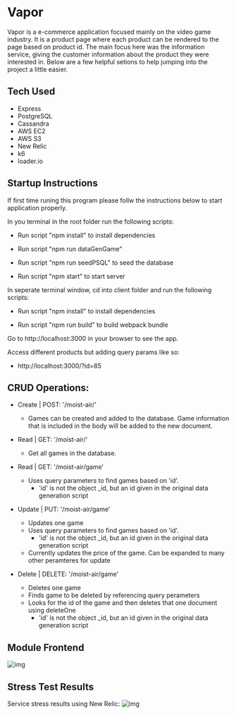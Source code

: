 # Vapor
Vapor is a e-commerce application focused mainly on the video game industry. It is a product page where each product can be rendered to the page based on product id. The main focus here was the information service, giving the customer information about the product they were interested in. Below are a few helpful setions to help jumping into the project a little easier.

## Tech Used
- Express
- PostgreSQL
- Cassandra
- AWS EC2
- AWS S3
- New Relic
- k6
- loader.io

## Startup Instructions

If first time runing this program please follw the instructions below to start application properly.

In you terminal in the root folder run the following scripts:

- Run script "npm install" to install dependencies

- Run script "npm run dataGenGame"

- Run script "npm run seedPSQL" to seed the database

- Run script "npm start" to start server

In seperate terminal window, cd into client folder and run the following scripts:

- Run script "npm install" to install dependencies

- Run script "npm run build" to build webpack bundle

Go to http://localhost:3000 in your browser to see the app.

Access different products but adding query params like so:

- http://localhost:3000/?id=85


## CRUD Operations:


- Create | POST: '/moist-air/'
  - Games can be created and added to the database. Game information that is included in the body will be added to the new document.

- Read | GET: '/moist-air/'
  - Get all games in the database.

- Read | GET: '/moist-air/game'
  - Uses query parameters to find games based on 'id'.
    - 'id' is not the object _id, but an id given in the original data generation script

- Update | PUT: '/moist-air/game'
  - Updates one game
  - Uses query parameters to find games based on 'id'.
    - 'id' is not the object _id, but an id given in the original data generation script
  - Currently updates the price of the game. Can be expanded to many other peramteres for update

- Delete | DELETE: '/moist-air/game'
  - Deletes one game
  - Finds game to be deleted by referencing query perameters
  - Looks for the id of the game and then deletes that one document using deleteOne
    - 'id' is not the object _id, but an id given in the original data generation script
    
 ## Module Frontend
 ![img](https://i.imgur.com/Q7lglyH.png)
 
 ## Stress Test Results
 
 Service stress results using New Relic: 
 ![img](https://i.imgur.com/3ak0kJu.png)
